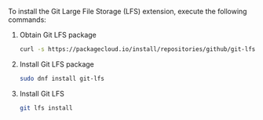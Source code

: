 To install the Git Large File Storage (LFS) extension, execute the following commands:

1. Obtain Git LFS package
    ```bash
    curl -s https://packagecloud.io/install/repositories/github/git-lfs/script.rpm.sh
    ```
2. Install Git LFS package
    ```bash
    sudo dnf install git-lfs
    ```
3. Install Git LFS
    ```bash
    git lfs install
    ```
